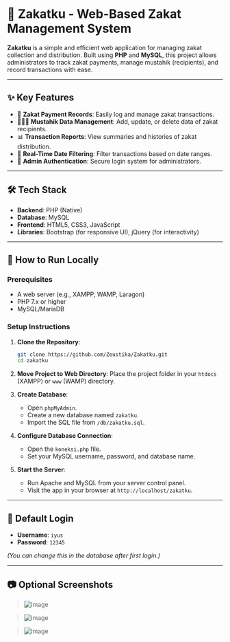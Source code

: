 # 🕌 Zakatku - Web-Based Zakat Management System

**Zakatku** is a simple and efficient web application for managing zakat collection and distribution. Built using **PHP** and **MySQL**, this project allows administrators to track zakat payments, manage mustahik (recipients), and record transactions with ease.

---

## ✨ Key Features

- 🧾 **Zakat Payment Records**: Easily log and manage zakat transactions.
- 🧑‍🤝‍🧑 **Mustahik Data Management**: Add, update, or delete data of zakat recipients.
- 📊 **Transaction Reports**: View summaries and histories of zakat distribution.
- 📅 **Real-Time Date Filtering**: Filter transactions based on date ranges.
- 🔐 **Admin Authentication**: Secure login system for administrators.

---

## 🛠️ Tech Stack

- **Backend**: PHP (Native)
- **Database**: MySQL
- **Frontend**: HTML5, CSS3, JavaScript
- **Libraries**: Bootstrap (for responsive UI), jQuery (for interactivity)

---

## 🚀 How to Run Locally

### Prerequisites

- A web server (e.g., XAMPP, WAMP, Laragon)
- PHP 7.x or higher
- MySQL/MariaDB

### Setup Instructions

1. **Clone the Repository**:
   ```bash
   git clone https://github.com/Zeustika/Zakatku.git
   cd zakatku
   ```

2. **Move Project to Web Directory**:
   Place the project folder in your `htdocs` (XAMPP) or `www` (WAMP) directory.

3. **Create Database**:
   - Open `phpMyAdmin`.
   - Create a new database named `zakatku`.
   - Import the SQL file from `/db/zakatku.sql`.

4. **Configure Database Connection**:
   - Open the `koneksi.php` file.
   - Set your MySQL username, password, and database name.

5. **Start the Server**:
   - Run Apache and MySQL from your server control panel.
   - Visit the app in your browser at `http://localhost/zakatku`.

---

## 🔐 Default Login

- **Username**: `iyus`
- **Password**: `12345`

*(You can change this in the database after first login.)*

---

## 📷 Optional Screenshots

>![image](https://github.com/user-attachments/assets/2c940c6d-8acf-46ba-86ed-ffbcb70989f5)

>![image](https://github.com/user-attachments/assets/093e567f-eeeb-42ae-8b85-1dd8cce5e293)

>![image](https://github.com/user-attachments/assets/330304ff-6d81-4c8c-8e77-a571d816003d)
